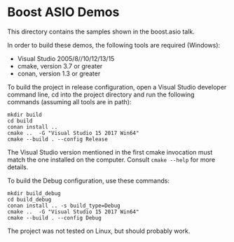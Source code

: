 # Boost ASIO Demos
This directory contains the samples shown in the boost.asio talk.

In order to build these demos, the following tools are required (Windows):
* Visual Studio 2005/8//10/12/13/15
* cmake, version 3.7 or greater
* conan, version 1.3 or greater

To build the project in release configuration, open a Visual Studio developer command line, cd into the project directory and run the following commands (assuming all tools are in path):
```
mkdir build
cd build
conan install ..
cmake ..  -G "Visual Studio 15 2017 Win64"
cmake --build . --config Release
```

The Visual Studio version mentioned in the first cmake invocation must match the one installed on the computer. Consult `cmake --help` for more details.

To build the Debug configuration, use these commands:
```
mkdir build_debug
cd build_debug
conan install .. -s build_type=Debug
cmake ..  -G "Visual Studio 15 2017 Win64"
cmake --build . --config Debug
```

The project was not tested on Linux, but should probably work.
